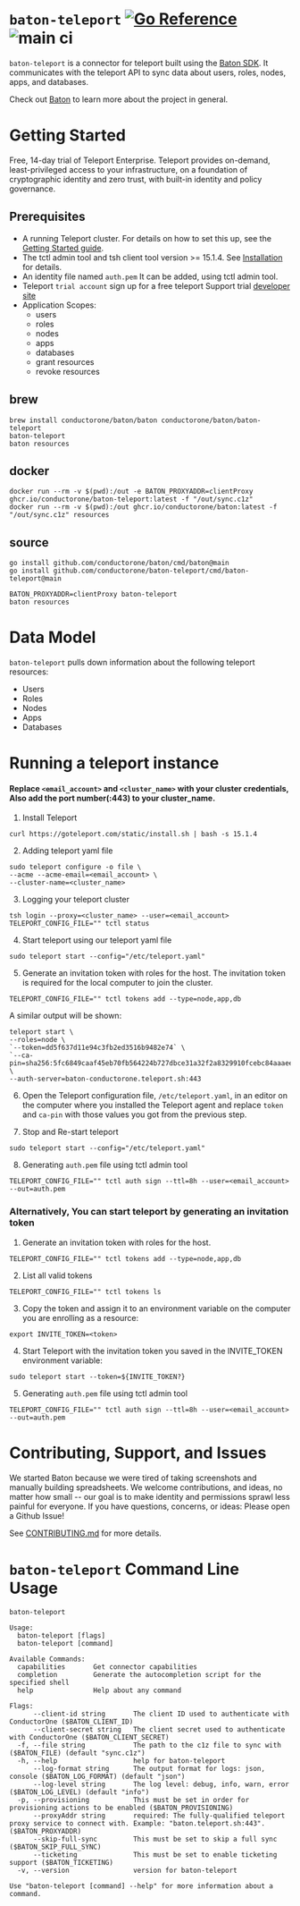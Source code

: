 # `baton-teleport` [![Go Reference](https://pkg.go.dev/badge/github.com/conductorone/baton-teleport.svg)](https://pkg.go.dev/github.com/conductorone/baton-teleport) ![main ci](https://github.com/conductorone/baton-teleport/actions/workflows/main.yaml/badge.svg)
`baton-teleport` is a connector for teleport built using the [Baton SDK](https://github.com/conductorone/baton-sdk). It communicates with the teleport API to sync data about users, roles, nodes, apps, and databases.

Check out [Baton](https://github.com/conductorone/baton) to learn more about the project in general.

# Getting Started
Free, 14-day trial of Teleport Enterprise.
Teleport provides on-demand, least-privileged access to your infrastructure, on a foundation of cryptographic identity and zero trust, with built-in identity and policy governance.

## Prerequisites
- A running Teleport cluster. For details on how to set this up, see the [Getting Started guide](https://goteleport.com/docs/).
- The tctl admin tool and tsh client tool version >= 15.1.4.
  See [Installation](https://goteleport.com/docs/installation/) for details.
- An identity file named `auth.pem` It can be added, using tctl admin tool.
- Teleport `trial account` sign up for a free teleport Support trial  [developer site](https://goteleport.com/signup/)
- Application Scopes: 
  - users
  - roles
  - nodes
  - apps
  - databases
  - grant resources
  - revoke resources

## brew

```
brew install conductorone/baton/baton conductorone/baton/baton-teleport
baton-teleport
baton resources
```

## docker

```
docker run --rm -v $(pwd):/out -e BATON_PROXYADDR=clientProxy ghcr.io/conductorone/baton-teleport:latest -f "/out/sync.c1z"
docker run --rm -v $(pwd):/out ghcr.io/conductorone/baton:latest -f "/out/sync.c1z" resources
```

## source

```
go install github.com/conductorone/baton/cmd/baton@main
go install github.com/conductorone/baton-teleport/cmd/baton-teleport@main

BATON_PROXYADDR=clientProxy baton-teleport 
baton resources
```

# Data Model

`baton-teleport` pulls down information about the following teleport resources:
- Users
- Roles
- Nodes
- Apps
- Databases

# Running a teleport instance

#### Replace `<email_account>` and `<cluster_name>` with your cluster credentials, Also add the port number(:443) to your cluster_name.

1. Install Teleport
```
curl https://goteleport.com/static/install.sh | bash -s 15.1.4
```
2. Adding teleport yaml file
```
sudo teleport configure -o file \
--acme --acme-email=<email_account> \
--cluster-name=<cluster_name>
```
3. Logging your teleport cluster
```
tsh login --proxy=<cluster_name> --user=<email_account>
TELEPORT_CONFIG_FILE="" tctl status
```
4. Start teleport using our teleport yaml file
```
sudo teleport start --config="/etc/teleport.yaml"
```
5. Generate an invitation token with roles for the host. 
The invitation token is required for the local computer to join the cluster.
```
TELEPORT_CONFIG_FILE="" tctl tokens add --type=node,app,db
```
  A similar output will be shown:

    teleport start \
    --roles=node \
    `--token=dd5f637d11e94c3fb2ed3516b9482e74` \
    `--ca-pin=sha256:5fc6849caaf45eb70fb564224b727dbce31a32f2a8329910fcebc84aaaee7160` \
    --auth-server=baton-conductorone.teleport.sh:443

6. Open the Teleport configuration file, `/etc/teleport.yaml`, 
in an editor on the computer where you installed the Teleport agent and 
replace `token` and `ca-pin` with those values you got from the previous step.

7. Stop and Re-start teleport
```
sudo teleport start --config="/etc/teleport.yaml"
```
8. Generating `auth.pem` file using tctl admin tool 
```
TELEPORT_CONFIG_FILE="" tctl auth sign --ttl=8h --user=<email_account> --out=auth.pem
```

### Alternatively, You can start teleport by generating an invitation token 
1. Generate an invitation token with roles for the host. 
```
TELEPORT_CONFIG_FILE="" tctl tokens add --type=node,app,db
```
2. List all valid tokens
```
TELEPORT_CONFIG_FILE="" tctl tokens ls
```
3. Copy the token and assign it to an environment variable on the computer you are enrolling as a resource:
```
export INVITE_TOKEN=<token>
```
4. Start Teleport with the invitation token you saved in the INVITE_TOKEN environment variable:
```
sudo teleport start --token=${INVITE_TOKEN?}
```
5. Generating `auth.pem` file using tctl admin tool 
```
TELEPORT_CONFIG_FILE="" tctl auth sign --ttl=8h --user=<email_account> --out=auth.pem
```
# Contributing, Support, and Issues

We started Baton because we were tired of taking screenshots and manually building spreadsheets. We welcome contributions, and ideas, no matter how small -- our goal is to make identity and permissions sprawl less painful for everyone. If you have questions, concerns, or ideas: Please open a Github Issue!

See [CONTRIBUTING.md](https://github.com/ConductorOne/baton/blob/main/CONTRIBUTING.md) for more details.

# `baton-teleport` Command Line Usage

```
baton-teleport

Usage:
  baton-teleport [flags]
  baton-teleport [command]

Available Commands:
  capabilities       Get connector capabilities
  completion         Generate the autocompletion script for the specified shell
  help               Help about any command

Flags:
      --client-id string       The client ID used to authenticate with ConductorOne ($BATON_CLIENT_ID)
      --client-secret string   The client secret used to authenticate with ConductorOne ($BATON_CLIENT_SECRET)
  -f, --file string            The path to the c1z file to sync with ($BATON_FILE) (default "sync.c1z")
  -h, --help                   help for baton-teleport
      --log-format string      The output format for logs: json, console ($BATON_LOG_FORMAT) (default "json")
      --log-level string       The log level: debug, info, warn, error ($BATON_LOG_LEVEL) (default "info")
  -p, --provisioning           This must be set in order for provisioning actions to be enabled ($BATON_PROVISIONING)
      --proxyAddr string       required: The fully-qualified teleport proxy service to connect with. Example: "baton.teleport.sh:443". ($BATON_PROXYADDR)
      --skip-full-sync         This must be set to skip a full sync ($BATON_SKIP_FULL_SYNC)
      --ticketing              This must be set to enable ticketing support ($BATON_TICKETING)
  -v, --version                version for baton-teleport

Use "baton-teleport [command] --help" for more information about a command.
```
